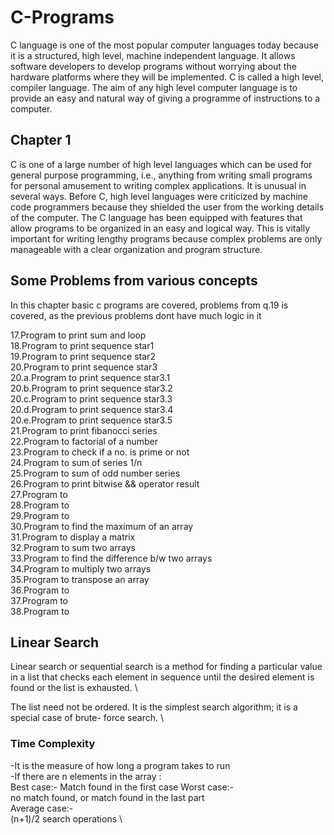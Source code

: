 # C-Programs
C language is one of the most popular computer languages today because it is a structured, high level, machine independent language. It allows software developers to develop programs without worrying about the hardware platforms where they will be implemented. C is called a high level, compiler language. The aim of any high level computer language is to provide an easy and natural way of giving a programme of instructions to a computer.

## Chapter 1

C is one of a large number of high level languages which can be used for general purpose
programming, i.e., anything from writing small programs for personal amusement to writing complex
applications. It is unusual in several ways. Before C, high level languages were criticized by machine
code programmers because they shielded the user from the working details of the computer. The C
language has been equipped with features that allow programs to be organized in an easy and
logical way. This is vitally important for writing lengthy programs because complex problems are
only manageable with a clear organization and program structure.


## Some Problems from various concepts

In this chapter basic c programs are covered, problems from q.19 is covered, as the previous problems dont have much logic in it

17.Program to print sum and loop \
18.Program to print sequence star1 \
19.Program to print sequence star2 \
20.Program to print sequence star3 \
20.a.Program to print sequence star3.1 \
20.b.Program to print sequence star3.2 \
20.c.Program to print sequence star3.3 \
20.d.Program to print sequence star3.4 \
20.e.Program to print sequence star3.5 \
21.Program to print fibanocci series \
22.Program to factorial of a number \
23.Program to check if a no. is prime or not \
24.Program to sum of series 1/n \
25.Program to sum of odd number series \
26.Program to print bitwise && operator result \
27.Program to  \
28.Program to  \
29.Program to  \
30.Program to find the maximum of an array \
31.Program to display a matrix \
32.Program to sum two arrays \
33.Program to find the difference b/w two arrays \
34.Program to multiply two arrays \
35.Program to transpose an array \
36.Program to  \
37.Program to  \
38.Program to  

## Linear Search

Linear search or sequential search is a method for finding a particular value in a list that
checks each element in sequence until the desired element is found or the list is exhausted. \


The list need not be ordered. It is the simplest search algorithm; it is a special case of brute-
force search. \

### Time Complexity

-It is the measure of how long a program takes to run \
-If there are n elements in the array : \
Best case:-
Match found in the first case
Worst case:- \
no match found, or match found in the last part \
Average case:- \
(n+1)/2 search operations \



